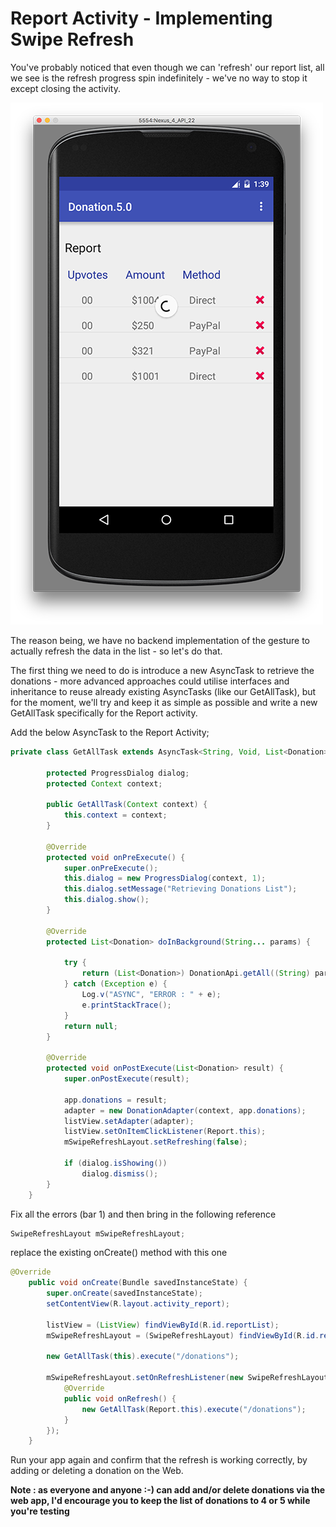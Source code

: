 # Report Activity - Implementing Swipe Refresh

You've probably noticed that even though we can 'refresh' our report list, all we see is the refresh progress spin indefinitely - we've no way to stop it except closing the activity.

![](../img/lab6s701.png)

The reason being, we have no backend implementation of the gesture to actually refresh the data in the list - so let's do that.

The first thing we need to do is introduce a new AsyncTask to retrieve the donations - more advanced approaches could utilise interfaces and inheritance to reuse already existing AsyncTasks (like our GetAllTask), but for the moment, we'll try and keep it as simple as possible and write a new GetAllTask specifically for the Report activity.

Add the below AsyncTask to the Report Activity;

~~~java
private class GetAllTask extends AsyncTask<String, Void, List<Donation>> {

        protected ProgressDialog dialog;
        protected Context context;

        public GetAllTask(Context context) {
            this.context = context;
        }

        @Override
        protected void onPreExecute() {
            super.onPreExecute();
            this.dialog = new ProgressDialog(context, 1);
            this.dialog.setMessage("Retrieving Donations List");
            this.dialog.show();
        }

        @Override
        protected List<Donation> doInBackground(String... params) {

            try {
                return (List<Donation>) DonationApi.getAll((String) params[0]);
            } catch (Exception e) {
                Log.v("ASYNC", "ERROR : " + e);
                e.printStackTrace();
            }
            return null;
        }

        @Override
        protected void onPostExecute(List<Donation> result) {
            super.onPostExecute(result);

            app.donations = result;
            adapter = new DonationAdapter(context, app.donations);
            listView.setAdapter(adapter);
            listView.setOnItemClickListener(Report.this);
            mSwipeRefreshLayout.setRefreshing(false);

            if (dialog.isShowing())
                dialog.dismiss();
        }
    }
~~~

Fix all the errors (bar 1) and then bring in the following reference

~~~java
SwipeRefreshLayout mSwipeRefreshLayout;
~~~

replace the existing onCreate() method with this one

~~~java
@Override
    public void onCreate(Bundle savedInstanceState) {
        super.onCreate(savedInstanceState);
        setContentView(R.layout.activity_report);

        listView = (ListView) findViewById(R.id.reportList);
        mSwipeRefreshLayout = (SwipeRefreshLayout) findViewById(R.id.report_swipe_refresh_layout);

        new GetAllTask(this).execute("/donations");

        mSwipeRefreshLayout.setOnRefreshListener(new SwipeRefreshLayout.OnRefreshListener() {
            @Override
            public void onRefresh() {
                new GetAllTask(Report.this).execute("/donations");
            }
        });
    }
~~~

Run your app again and confirm that the refresh is working correctly, by adding or deleting a donation on the Web.

<b>Note : as everyone and anyone :-) can add and/or delete donations via the web app, I'd encourage you to keep the list of donations to 4 or 5 while you're testing</b>


